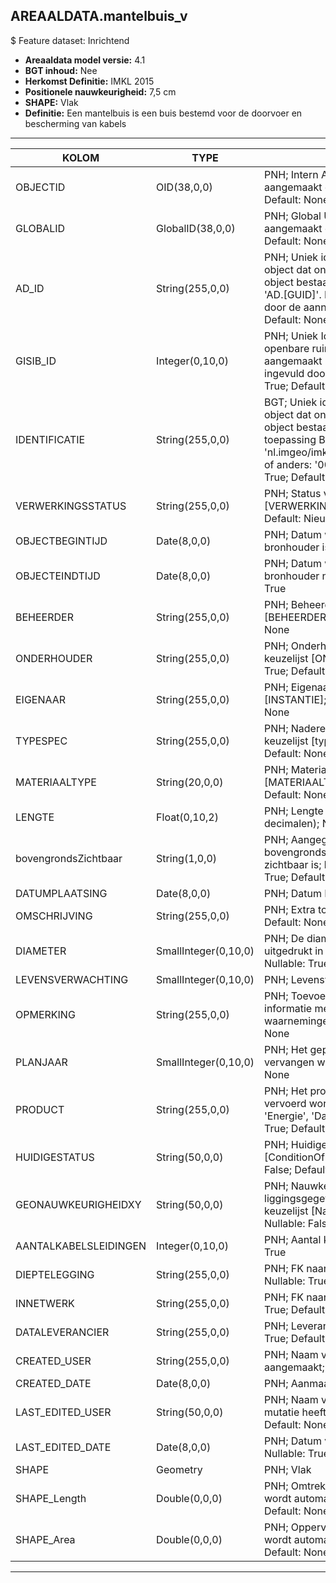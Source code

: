 ﻿## AREAALDATA.mantelbuis_v

$ Feature dataset: Inrichtend


* __Areaaldata model versie:__ 4.1
* __BGT inhoud:__ Nee
* __Herkomst Definitie:__ IMKL 2015
* __Positionele nauwkeurigheid:__ 7,5 cm
* __SHAPE:__ Vlak
* __Definitie:__ Een mantelbuis is een buis bestemd voor de doorvoer en bescherming van kabels

***

|KOLOM                               |TYPE                    |DEFINITIE|
|------                              |----                    |-----    |
|OBJECTID                            |OID(38,0,0)             |PNH; Intern ArcGIS Identificatienummer, aangemaakt door ArcGIS; Nullable: False; Default: None|
|GLOBALID                            |GlobalID(38,0,0)        |PNH; Global Unique Identifier,  aangemaakt door ArcGIS; Nullable: False; Default: None|
|AD_ID                               |String(255,0,0)         |PNH; Uniek identificatienummer voor het object dat onveranderlijk is zolang het object bestaat in Areaaldata: in format 'AD.[GUID]'. Dit moet worden ingevuld door de aannemer; Nullable: False; Default: None|
|GISIB_ID                            |Integer(0,10,0)         |PNH; Uniek Identificatienummer beheer openbare ruimte (GISIB), wordt aangemaakt in GISIB en mag niet worden ingevuld door de aannemer; Nullable: True; Default: None|
|IDENTIFICATIE                       |String(255,0,0)         |BGT; Uniek identificatienummer voor het object dat onveranderlijk is zolang het object bestaat: bevat indien van toepassing BGT/IMKL ID in format 'nl.imgeo/imkl.bronhouderscode.LokaalID' of anders: '00000'.LokaalID; Nullable: True; Default: None|
|VERWERKINGSSTATUS                   |String(255,0,0)         |PNH; Status van de gegevens; keuzelijst [VERWERKINGSSTATUS]; Nullable: False; Default: Nieuw|
|OBJECTBEGINTIJD                     |Date(8,0,0)             |PNH; Datum waarop het object bij de bronhouder is ontstaan; Nullable: True|
|OBJECTEINDTIJD                      |Date(8,0,0)             |PNH; Datum waarop het object bij de bronhouder niet meer geldig is; Nullable: True|
|BEHEERDER                           |String(255,0,0)         |PNH; Beheerder van het object; keuzelijst [BEHEERDER]; Nullable: True; Default: None|
|ONDERHOUDER                         |String(255,0,0)         |PNH; Onderhouder van het object; keuzelijst [ONDERHOUDER]; Nullable: True; Default: None|
|EIGENAAR                            |String(255,0,0)         |PNH; Eigenaar van het object; keuzelijst [INSTANTIE]; Nullable: True; Default: None|
|TYPESPEC                            |String(255,0,0)         |PNH; Nadere typering van het object; keuzelijst [typeSpecBUI]; Nullable: True; Default: None|
|MATERIAALTYPE                       |String(20,0,0)          |PNH; Materiaaltype; keuzelijst [MATERIAALTYPE]; Nullable: True; Default: None|
|LENGTE                              |Float(0,10,2)           |PNH; Lengte van de mantelbuis (m, 2 decimalen); Nullable: True|
|bovengrondsZichtbaar                |String(1,0,0)           |PNH; Aangegeven wordt of de mantelbuis bovengronds vanaf het maaiveld zichtbaar is; keuzelijst [jaNee]; Nullable: True; Default: None|
|DATUMPLAATSING                      |Date(8,0,0)             |PNH; Datum Plaatsing; Nullable: True|
|OMSCHRIJVING                        |String(255,0,0)         |PNH; Extra toelichting; Nullable: True; Default: None|
|DIAMETER                            |SmallInteger(0,10,0)    |PNH; De diameter van de mantelbuis uitgedrukt in cm, afgerond in hele cijfers; Nullable: True; Default: None|
|LEVENSVERWACHTING                   |SmallInteger(0,10,0)    |PNH; Levensverwachting; Nullable: True|
|OPMERKING                           |String(255,0,0)         |PNH; Toevoeging van subjectieve informatie met betrekking tot opmerkelijke waarnemingen ; Nullable: True; Default: None|
|PLANJAAR                            |SmallInteger(0,10,0)    |PNH; Het geplande jaar dat het object vervangen wordt; Nullable: True; Default: None|
|PRODUCT                             |String(255,0,0)         |PNH; Het product dat door de leiding vervoerd wordt of kan worden vervoerd, 'Energie', 'Data' of 'Onbekend'; Nullable: True; Default: Onbekend|
|HUIDIGESTATUS                       |String(50,0,0)          |PNH; Huidige status; keuzelijst [ConditionOfFacilityValue]; Nullable: False; Default: None|
|GEONAUWKEURIGHEIDXY                 |String(50,0,0)          |PNH; Nauwkeurigheid van de liggingsgegevens in het horizontale vlak; keuzelijst [NauwkeurigheidXYvalue]; Nullable: False; Default: None|
|AANTALKABELSLEIDINGEN               |Integer(0,10,0)         |PNH; Aantal kabels en leidingen; Nullable: True|
|DIEPTELEGGING                       |String(255,0,0)         |PNH; FK naar diepteTovMaaiveld_p; Nullable: True; Default: None|
|INNETWERK                           |String(255,0,0)         |PNH; FK naar utiliteitsNet_tbl; Nullable: True; Default: None|
|DATALEVERANCIER                     |String(255,0,0)         |PNH; Leverancier van de data; Nullable: True; Default: None|
|CREATED_USER                        |String(255,0,0)         |PNH; Naam van gebruiker die de rij heeft aangemaakt; Nullable: True; Default: None|
|CREATED_DATE                        |Date(8,0,0)             |PNH; Aanmaakdatum; Nullable: True|
|LAST_EDITED_USER                    |String(50,0,0)          |PNH; Naam van gebruiker die de laatste mutatie heeft doorgevoerd; Nullable: True; Default: None|
|LAST_EDITED_DATE                    |Date(8,0,0)             |PNH; Datum van de laatste mutatie; Nullable: True|
|SHAPE                               |Geometry         |PNH; Vlak|
|SHAPE_Length                        |Double(0,0,0)           |PNH; Omtrek in meters, 5 decimalen. Dit wordt automatisch gevuld; Nullable: False; Default: None|
|SHAPE_Area                          |Double(0,0,0)           |PNH; Oppervlakte in m2, 5 decimalen. Dit wordt automatisch gevuld; Nullable: False; Default: None|

***